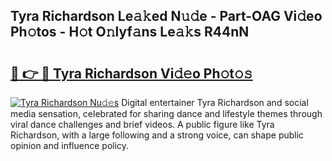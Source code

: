 ## Tyra Richardson Le𝚊𝚔ed N𝚞𝚍e - Part-OAG Vi𝚍eo Ph𝚘tos - H𝚘t O𝚗lyf𝚊ns Le𝚊𝚔s R44nN

# <h2><a href="http://hf20yv.feru.top/?c=Tyra+Richardson">🔗 👉 🔴 Tyra Richardson Vi𝚍𝚎o Ph𝚘t𝚘𝚜</a></h2>

[![Tyra Richardson Nu𝚍𝚎s](https://i.imgur.com/0TWrTi3.gif)](http://hf20yv.feru.top/?c=Tyra+Richardson)
Digital entertainer Tyra Richardson and social media sensation, celebrated for sharing dance and lifestyle themes through viral dance challenges and brief videos. A public figure like Tyra Richardson, with a large following and a strong voice, can shape public opinion and influence policy. 
